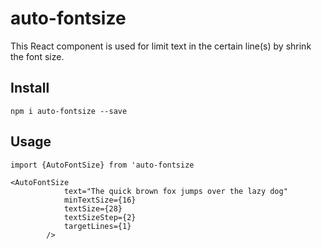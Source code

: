 # auto-fontsize

This React component is used for limit text in the certain line(s) by shrink the font size.

## Install 

`npm i auto-fontsize --save`

## Usage

`import {AutoFontSize} from 'auto-fontsize`

```
<AutoFontSize
            text="The quick brown fox jumps over the lazy dog"
            minTextSize={16}
            textSize={28}
            textSizeStep={2}
            targetLines={1}
        />
```

